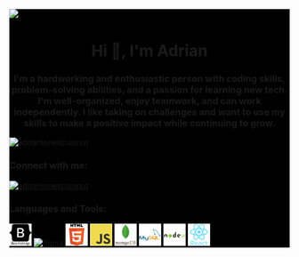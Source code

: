 <div style="background-color:black;">
<img src="https://media.licdn.com/dms/image/C4E16AQEEOps5iTI9mA/profile-displaybackgroundimage-shrink_350_1400/0/1658830418275?e=1681344000&v=beta&t=evpOiH2_83dbT4DUQ6tRGAb5y1Mr9sex1sFcBucf96Q">

<h1 align="center">Hi 👋, I'm Adrian</h1>
<h3 align="center">I'm a hardworking and enthusiastic person with coding skills, problem-solving abilities, and a passion for learning new tech. I'm well-organized, enjoy teamwork, and can work independently. I like taking on challenges and want to use my skills to make a positive impact while continuing to grow.</h3>

<p align="left"> <img src="https://komarev.com/ghpvc/?username=adrianionescuionut&label=Profile%20views&color=0e75b6&style=flat" alt="adrianionescuionut" /> </p>

<h3 align="left">Connect with me:</h3>
<p align="left">
<a href="https://linkedin.com/in/adrianionescuionut" target="blank"><img align="center" src="https://raw.githubusercontent.com/rahuldkjain/github-profile-readme-generator/master/src/images/icons/Social/linked-in-alt.svg" alt="adrianionescuionut" height="30" width="40" /></a>
</p>

<h3 align="left">Languages and Tools:</h3>
<p align="left"> <a href="https://getbootstrap.com" target="_blank" rel="noreferrer"> <img src="https://raw.githubusercontent.com/devicons/devicon/master/icons/bootstrap/bootstrap-plain-wordmark.svg" alt="bootstrap" width="40" height="40"/> </a> <a href="https://www.figma.com/" target="_blank" rel="noreferrer"> <img src="https://www.vectorlogo.zone/logos/figma/figma-icon.svg" alt="figma" width="40" height="40"/> </a> <a href="https://www.w3.org/html/" target="_blank" rel="noreferrer"> <img src="https://raw.githubusercontent.com/devicons/devicon/master/icons/html5/html5-original-wordmark.svg" alt="html5" width="40" height="40"/> </a> <a href="https://developer.mozilla.org/en-US/docs/Web/JavaScript" target="_blank" rel="noreferrer"> <img src="https://raw.githubusercontent.com/devicons/devicon/master/icons/javascript/javascript-original.svg" alt="javascript" width="40" height="40"/> </a> <a href="https://www.mongodb.com/" target="_blank" rel="noreferrer"> <img src="https://raw.githubusercontent.com/devicons/devicon/master/icons/mongodb/mongodb-original-wordmark.svg" alt="mongodb" width="40" height="40"/> </a> <a href="https://www.mysql.com/" target="_blank" rel="noreferrer"> <img src="https://raw.githubusercontent.com/devicons/devicon/master/icons/mysql/mysql-original-wordmark.svg" alt="mysql" width="40" height="40"/> </a> <a href="https://nodejs.org" target="_blank" rel="noreferrer"> <img src="https://raw.githubusercontent.com/devicons/devicon/master/icons/nodejs/nodejs-original-wordmark.svg" alt="nodejs" width="40" height="40"/> </a> <a href="https://reactjs.org/" target="_blank" rel="noreferrer"> <img src="https://raw.githubusercontent.com/devicons/devicon/master/icons/react/react-original-wordmark.svg" alt="react" width="40" height="40"/> </a> </p>
  </div>
